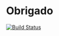 # Obrigado
[![Build Status](https://travis-ci.org/wepdevs/obrigado.svg?branch=master)](https://travis-ci.org/Wepdevs/Obrigado)
